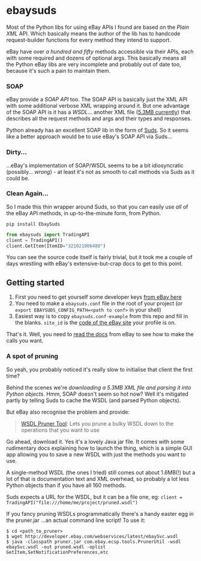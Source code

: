 # ebaysuds

Most of the Python libs for using eBay APIs I found are based on the _Plain XML_ API. Which basically means the author of the lib has to handcode request-builder functions for every method they intend to support.

eBay have over _a hundred and fifty_ methods accessible via their APIs, each with some required and dozens of optional args. This basically means all the Python eBay libs are very incomplete and probably out of date too, because it's such a pain to maintain them.

### SOAP
eBay provide a _SOAP API_ too. The SOAP API is basically just the XML API with some additional verbose XML wrapping around it. But one advantage of the SOAP API is it has a _WSDL_… another XML file ([5.3MB currently](http://developer.ebay.com/webservices/latest/ebaySvc.wsdl)) that describes all the request methods and args and their types and responses.

Python already has an excellent SOAP lib in the form of [Suds](https://fedorahosted.org/suds/). So it seems like a better approach would be to use eBay's SOAP API via Suds...

### Dirty…
…eBay's implementation of SOAP/WSDL seems to be a bit idiosyncratic (possibly… _wrong_) - at least it's not as smooth to call methods via Suds as it could be. 

### Clean Again…
So I made this thin wrapper around Suds, so that you can easily use *all* of the eBay API methods, in up-to-the-minute form, from Python.

`pip install EbaySuds`

```python
from ebaysuds import TradingAPI
client = TradingAPI()
client.GetItem(ItemID="321021906488")
```

You can see the source code itself is fairly trivial, but it took me a couple of days wrestling with eBay's extensive-but-crap docs to get to this point.

## Getting started

1. First you need to get yourself some developer keys [from eBay here](https://developer.ebay.com/DevZone/account/)
2. You need to make a `ebaysuds.conf` file in the root of your project (or `export EBAYSUDS_CONFIG_PATH=<path to conf>` in your shell)
3. Easiest way is to copy `ebaysuds.conf-example` from this repo and fill in the blanks. `site_id` is the [code of the eBay site](http://developer.ebay.com/DevZone/XML/docs/WebHelp/FieldDifferences-Site_IDs.html) your profile is on.

That's it. Well, you need to [read the docs](http://developer.ebay.com/DevZone/XML/docs/WebHelp/wwhelp/wwhimpl/js/html/wwhelp.htm?href=Overview-.html) from eBay to see how to make the calls you want.

### A spot of pruning

So yeah, you probably noticed it's really slow to initialise that client the first time?

Behind the scenes we're _downloading a 5.3MB XML file and parsing it into Python objects_. Hmm, SOAP doesn't seem so hot now? Well it's mitigated partly by telling Suds to cache the WSDL (and parsed Python objects).

But eBay also recognise the problem and provide:

> [WSDL Pruner Tool](http://developer.ebay.com/DevZone/codebase/wsdlpruner/pruner.zip): Lets you prune a bulky WSDL down to the operations that you want to use

Go ahead, download it. Yes it's a lovely Java jar file. It comes with some rudimentary docs explaining how to launch the thing, which is a simple GUI app allowing you to save a new WSDL with just the methods you want to use.

A single-method WSDL (the ones I tried) still comes out about 1.6MB(!) but a lot of that is documentation text and XML overhead, so probably a lot less Python objects than if you have all 160 methods.

Suds expects a URL for the WSDL, but it can be a file one, eg: `client = TradingAPI("file:///home/me/project/pruned.wsdl")`

If you fancy pruning WSDLs programmatically there's a handy easter egg in the pruner.jar ...an actual command line script! To use it:

```
$ cd <path_to_pruner>
$ wget http://developer.ebay.com/webservices/latest/ebaySvc.wsdl
$ java -classpath pruner.jar com.ebay.ecsp.tools.PrunerUtil -wsdl ebaySvc.wsdl -out pruned.wsdl -oplist GetItem,SetNotificationPreferences,etc
```